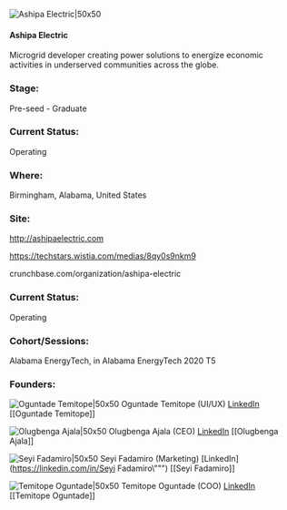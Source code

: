 

![Ashipa Electric|50x50](https://apimg.techstars.com/connect/images/image_files/5f4aa25fa36c11609e000028/original/Logo_Small.png)

#### Ashipa Electric
Microgrid developer creating power solutions to energize economic activities in underserved communities across the globe.

### Stage: 
Pre-seed - Graduate 

### Current Status: 
Operating

### Where:
Birmingham, Alabama, United States

### Site:
http://ashipaelectric.com

https://techstars.wistia.com/medias/8qy0s9nkm9

crunchbase.com/organization/ashipa-electric

### Current Status: 
Operating

### Cohort/Sessions: 
Alabama EnergyTech, in Alabama EnergyTech 2020 T5

### Founders: 

![Oguntade Temitope|50x50](https://www.f6s.com/images/profile-placeholder-user.jpg) Oguntade Temitope (UI/UX) [LinkedIn](https://linkedin.com/in/oguntadetopsy) [[Oguntade Temitope]]

![Olugbenga Ajala|50x50](https://apimg.techstars.com/connect/images/image_files/5f4a6236a36c11609e000025/original/Olu_Ajala_4.jpg) Olugbenga Ajala (CEO) [LinkedIn](https://linkedin.com/in/olugbenga-ajala-p-e-02033165) [[Olugbenga Ajala]]

![Seyi Fadamiro|50x50]() Seyi Fadamiro (Marketing) [LinkedIn](https://linkedin.com/in/Seyi Fadamiro\\\"\"") [[Seyi Fadamiro]]

![Temitope Oguntade|50x50](https://apimg.techstars.com/connect/images/image_files/5f4add8834a60d0c99000031/original/Tope_Passport.jpeg) Temitope Oguntade (COO) [LinkedIn](https://linkedin.com/in/oguntadetopsy) [[Temitope Oguntade]]


